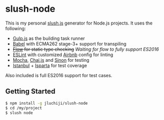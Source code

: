 # slush-node
This is my personal [slush.js][1] generator for Node.js projects. It uses the
following:

 + [Gulp.js][2] as the building task runner
 + [Babel][3] with ECMA262 stage-3+ support for transpiling
 + ~~[Flow][10] for static type checking~~ *Waiting for flow to fully support ES2016*
 + [ESLint][4] with customized [Airbnb][5] config for linting
 + [Mocha][6], [Chai.js][7] and [Sinon][8] for testing
 + [Istanbul][9] + [Isparta][11] for test coverage

Also included is full ES2016 support for test cases.

## Getting Started
```sh
$ npm install -g jluchiji/slush-node
$ cd /my/project
$ slush node
```

[1]: http://slushjs.github.io/
[2]: https://github.com/gulpjs/gulp
[3]: https://github.com/babel/babel
[4]: https://github.com/eslint/eslint
[5]: https://github.com/airbnb/javascript/tree/master/packages/eslint-config-airbnb
[6]: https://github.com/mochajs/mocha
[7]: https://github.com/chaijs/chai
[8]: https://github.com/sinonjs/sinon
[9]: https://github.com/gotwarlost/istanbul
[10]: https://github.com/facebook/flow
[11]: https://github.com/douglasduteil/isparta
